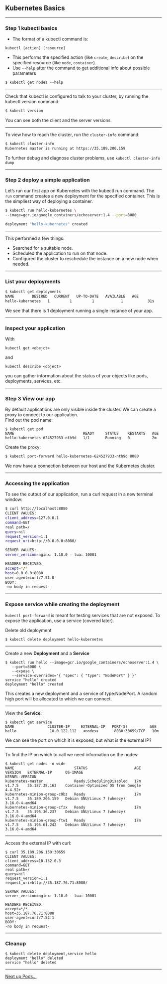 ## Kubernetes Basics

---

### Step 1 kubectl basics

* The format of a kubectl command is: 
```
kubectl [action] [resource]
```
* This performs the specified action  (like `create`, `describe`) on the specified resource (like `node`, `container`). 
* Use `--help` after the command to get additional info about possible parameters
```
$ kubectl get nodes --help
```

---

Check that kubectl is configured to talk to your cluster, by running the kubectl version command:
```bash
$ kubectl version
```

You can see both the client and the server versions.

---

To view how to reach the cluster, run the `cluster-info` command:
```bash
$ kubectl cluster-info
Kubernetes master is running at https://35.189.206.159
```

To further debug and diagnose cluster problems, use `kubectl cluster-info dump`


---

### Step 2 deploy a simple application 

Let’s run our first app on Kubernetes with the kubectl run command. The `run` command creates a new deployment for the specified container. This is the simpliest way of deploying a container.

```bash
$ kubectl run hello-kubernetes \
--image=gcr.io/google_containers/echoserver:1.4 --port=8080

deployment "hello-kubernetes" created
```

---

This performed a few things:
* Searched for a suitable node.
* Scheduled the application to run on that node.
* Configured the cluster to reschedule the instance on a new node when needed.

---

### List your deployments

```bash
$ kubectl get deployments
NAME        DESIRED   CURRENT   UP-TO-DATE   AVAILABLE   AGE
hello-kubernetes   1         1         1            1           31s
```

We see that there is 1 deployment running a single instance of your app. 

---

### Inspect your application

With 
```
kubectl get <obejct>
```
and 
```
kubectl describe <object>
```
you can gather information about the status of your objects like pods, deployments, services, etc.

---

### Step 3 View our app

By default applications are only visible inside the cluster. We can create a proxy to connect to our application.  
Find out the pod name:
```
$ kubectl get pod
NAME                               READY     STATUS    RESTARTS   AGE
hello-kubernetes-624527933-nth9d   1/1       Running   0          2m
```
Create the proxy:
```bash
$ kubectl port-forward hello-kubernetes-624527933-nth9d 8080 
```
We now have a connection between our host and the Kubernetes cluster.

---

### Accessing the application

To see the output of our application, run a curl request in a new terminal window:
```bash
$ curl http://localhost:8080
CLIENT VALUES:
client_address=127.0.0.1
command=GET
real path=/
query=nil
request_version=1.1
request_uri=http://0.0.0.0:8080/

SERVER VALUES:
server_version=nginx: 1.10.0 - lua: 10001

HEADERS RECEIVED:
accept=*/*
host=0.0.0.0:8080
user-agent=curl/7.51.0
BODY:
-no body in request-
```

---

### Expose service while creating the deployment

`kubectl port-forward` is meant for testing services that are not exposed. To expose the application, use a service (covered later).

Delete old deployment
```
$ kubectl delete deployment hello-kubernetes
```

---

Create a new **Deployment** and a **Service**

```
$ kubectl run hello --image=gcr.io/google_containers/echoserver:1.4 \
   --port=8080 \
   --expose \
   --service-overrides='{ "spec": { "type": "NodePort" } }'
service "hello" created
deployment "hello" created
```

This creates a new deployment and a service of type:NodePort. A random high port will be allocated to which we can connect.

---

View the **Service**:

```
$ kubectl get service
NAME               CLUSTER-IP     EXTERNAL-IP   PORT(S)          AGE
hello   			10.0.122.112   <nodes>       8080:30659/TCP   10m
```

We can see the port on which it is exposed, but what is the external IP?

---

To find the IP on which to call we need information on the nodes:

```
$ kubectl get nodes -o wide
NAME                           STATUS                     AGE       VERSION   EXTERNAL-IP      OS-IMAGE                             KERNEL-VERSION
kubernetes-master              Ready,SchedulingDisabled   17m       v1.7.5    35.187.38.163    Container-Optimized OS from Google   4.4.52+
kubernetes-minion-group-c9bz   Ready                      17m       v1.7.5    35.189.206.159   Debian GNU/Linux 7 (wheezy)          3.16.0-4-amd64
kubernetes-minion-group-cfzx   Ready                      17m       v1.7.5    35.195.36.237    Debian GNU/Linux 7 (wheezy)          3.16.0-4-amd64
kubernetes-minion-group-ftw1   Ready                      17m       v1.7.5    35.195.61.242    Debian GNU/Linux 7 (wheezy)          3.16.0-4-amd64
```

---

Access the external IP with curl:

```
$ curl 35.189.206.159:30659
CLIENT VALUES:
client_address=10.132.0.3
command=GET
real path=/
query=nil
request_version=1.1
request_uri=http://35.187.76.71:8080/

SERVER VALUES:
server_version=nginx: 1.10.0 - lua: 10001

HEADERS RECEIVED:
accept=*/*
host=35.187.76.71:8080
user-agent=curl/7.52.1
BODY:
-no body in request-
```

---

### Cleanup

```
$ kubectl delete deployment,service hello
deployment "hello" deleted
service "hello" deleted
```

---

[Next up Pods...](../02_pods.md)

